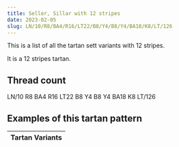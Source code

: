 ```yaml
---
title: Seller, Sillar with 12 stripes
date: 2023-02-05
slug: LN/10/R8/BA4/R16/LT22/B8/Y4/B8/Y4/BA18/K8/LT/126
---
```

This is a list of all the tartan sett variants with 12 stripes.

It is a 12 stripes tartan.


## Thread count
LN/10 R8 BA4 R16 LT22 B8 Y4 B8 Y4 BA18 K8 LT/126

## Examples of this tartan pattern

| Tartan Variants |
|---------------|
